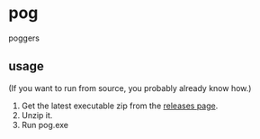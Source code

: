 # pog
poggers

## usage
(If you want to run from source, you probably already know how.)

1. Get the latest executable zip from the [releases page](https://github.com/ControlledStonks/pog/releases).
2. Unzip it.
3. Run pog.exe
